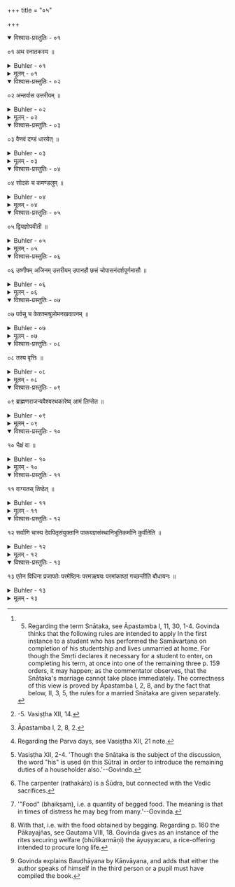 +++
title = "०५"

+++

<details open><summary>विश्वास-प्रस्तुतिः - ०१</summary>

०१  अथ स्नातकस्य ॥
</details>

<details><summary>Buhler - ०१</summary>

1. Now (follow the duties) of a Snātaka. [^1] 


[^1]:  5. Regarding the term Snātaka, see Āpastamba I, 11, 30, 1-4. Govinda thinks that the following rules are intended to apply In the first instance to a student who has performed the Samāvartana on completion of his studentship and lives unmarried at home. For though the Smṛti declares it necessary for a student to enter, on completing his term, at once into one of the remaining three p. 159 orders, it may happen; as the commentator observes, that the Snātaka's marriage cannot take place immediately. The correctness of this view is proved by Āpastamba I, 2, 8, and by the fact that below, II, 3, 5, the rules for a married Snātaka are given separately.
</details>

<details><summary>मूलम् - ०१</summary>

०१  अथ स्नातकस्य ॥
</details>

<details open><summary>विश्वास-प्रस्तुतिः - ०२</summary>

०२  अन्तर्वास उत्तरीयम् ॥
</details>

<details><summary>Buhler - ०२</summary>

2. He shall wear a lower garment and upper garment. [^2] 


[^2]:  -5. Vasiṣṭha XII, 14.
</details>

<details><summary>मूलम् - ०२</summary>

०२  अन्तर्वास उत्तरीयम् ॥
</details>

<details open><summary>विश्वास-प्रस्तुतिः - ०३</summary>

०३  वैणवं दण्डं धारयेत् ॥
</details>

<details><summary>Buhler - ०३</summary>

3. Let him carry a staff made of bamboo,
</details>

<details><summary>मूलम् - ०३</summary>

०३  वैणवं दण्डं धारयेत् ॥
</details>

<details open><summary>विश्वास-प्रस्तुतिः - ०४</summary>

०४  सोदकं च कमण्डलुम् ॥
</details>

<details><summary>Buhler - ०४</summary>

4. And a pot filled with water.
</details>

<details><summary>मूलम् - ०४</summary>

०४  सोदकं च कमण्डलुम् ॥
</details>

<details open><summary>विश्वास-प्रस्तुतिः - ०५</summary>

०५  द्वियज्ञोपवीती ॥
</details>

<details><summary>Buhler - ०५</summary>

5. Let him wear two sacrificial threads.
</details>

<details><summary>मूलम् - ०५</summary>

०५  द्वियज्ञोपवीती ॥
</details>

<details open><summary>विश्वास-प्रस्तुतिः - ०६</summary>

०६  उष्णीषम् अजिनम् उत्तरीयम् उपानहौ छत्त्रं चोपासनंदर्शपूर्णमासौ ॥
</details>

<details><summary>Buhler - ०६</summary>

6. (He shall possess) a turban, an upper garment (consisting of) a skin, shoes, and a parasol. (He shall keep) a sacred fire and (offer) the new and full moon (Sthālīpākas). [^3] 


[^3]:  Āpastamba I, 2, 8, 2.
</details>

<details><summary>मूलम् - ०६</summary>

०६  उष्णीषम् अजिनम् उत्तरीयम् उपानहौ छत्त्रं चोपासनंदर्शपूर्णमासौ ॥
</details>

<details open><summary>विश्वास-प्रस्तुतिः - ०७</summary>

०७  पर्वसु च केशश्मश्रुलोमनखवापनम् ॥
</details>

<details><summary>Buhler - ०७</summary>

7. He shall cause the hair of his head, of his beard, and of his body, and his nails to be cut on the Parva days. [^4] 


[^4]:  Regarding the Parva days, see Vasiṣṭha XII, 21 note.
</details>

<details><summary>मूलम् - ०७</summary>

०७  पर्वसु च केशश्मश्रुलोमनखवापनम् ॥
</details>

<details open><summary>विश्वास-प्रस्तुतिः - ०८</summary>

०८  तस्य वृत्तिः ॥
</details>

<details><summary>Buhler - ०८</summary>

8. His livelihood (he shall obtain in the following manner): [^5] 


[^5]:  Vasiṣṭha XII, 2-4. 'Though the Snātaka is the subject of the discussion, the word "his" is used (in this Sūtra) in order to introduce the remaining duties of a householder also.'--Govinda.
</details>

<details><summary>मूलम् - ०८</summary>

०८  तस्य वृत्तिः ॥
</details>

<details open><summary>विश्वास-प्रस्तुतिः - ०९</summary>

०९  ब्राह्मणराजन्यवैश्यरथकारेष्व् आमं लिप्सेत ॥
</details>

<details><summary>Buhler - ०९</summary>

9. Let him beg uncooked (food) from Brāhmaṇas, Kṣatriyas, Vaiśyas, or carpenters, [^6] 


[^6]:  The carpenter (rathakāra) is a Śūdra, but connected with the Vedic sacrifices.
</details>

<details><summary>मूलम् - ०९</summary>

०९  ब्राह्मणराजन्यवैश्यरथकारेष्व् आमं लिप्सेत ॥
</details>

<details open><summary>विश्वास-प्रस्तुतिः - १०</summary>

१०  भैक्षं वा ॥
</details>

<details><summary>Buhler - १०</summary>

10. Or (cooked) food (even from many). [^7] 


[^7]:  '"Food" (bhaikṣam), i.e. a quantity of begged food. The meaning is that in times of distress he may beg from many.'--Govinda.
</details>

<details><summary>मूलम् - १०</summary>

१०  भैक्षं वा ॥
</details>

<details open><summary>विश्वास-प्रस्तुतिः - ११</summary>

११  वाग्यतस् तिष्ठेत् ॥
</details>

<details><summary>Buhler - ११</summary>

11. Let him remain silent (when he goes to beg).
</details>

<details><summary>मूलम् - ११</summary>

११  वाग्यतस् तिष्ठेत् ॥
</details>

<details open><summary>विश्वास-प्रस्तुतिः - १२</summary>

१२  सर्वाणि चास्य देवपितृसंयुक्तानि पाकयज्ञसंस्थानिभूतिकर्मानि कुर्वीतेति ॥
</details>

<details><summary>Buhler - १२</summary>

12. Let him perform with that all Pākayajñas, offered to the gods and manes, and the rites, securing welfare. [^8] 


[^8]:  With that, i.e. with the food obtained by begging. Regarding p. 160 the Pākayajñas, see Gautama VIII, 18. Govinda gives as an instance of the rites securing welfare (bhūtikarmāṇi) the āyuṣyacaru, a rice-offering intended to procure long life.
</details>

<details><summary>मूलम् - १२</summary>

१२  सर्वाणि चास्य देवपितृसंयुक्तानि पाकयज्ञसंस्थानिभूतिकर्मानि कुर्वीतेति ॥
</details>

<details open><summary>विश्वास-प्रस्तुतिः - १३</summary>

१३  एतेन विधिना प्रजापतेः परमेष्ठिनः परमऋषयः परमांकाष्ठां गच्छन्तीति बौधायनः ॥
</details>

<details><summary>Buhler - १३</summary>

13. Baudhāyana declares that by (following) this rule the most excellent sages reach the highest abode of Prajāpati Parameṣṭhin. [^9] 


[^9]:  Govinda explains Baudhāyana by Kāṇvāyana, and adds that either the author speaks of himself in the third person or a pupil must have compiled the book.
</details>

<details><summary>मूलम् - १३</summary>

१३  एतेन विधिना प्रजापतेः परमेष्ठिनः परमऋषयः परमांकाष्ठां गच्छन्तीति बौधायनः ॥
</details>
